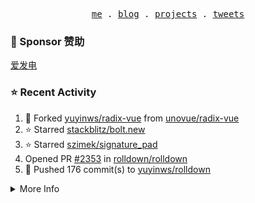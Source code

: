 <p align="center">
  <samp>
    <a href="https://yuy1n.io">me</a> .
    <a href="https://yuy1n.io/blog">blog</a> .
    <a href="https://yuy1n.io/projects">projects</a> .
    <a href="https://twitter.com/yuyinws">tweets</a>
  </samp>
</p>

### 💖 Sponsor 赞助

[爱发电](https://afdian.com/a/yuyinws)

### ⭐️ Recent Activity
<!--RECENT_ACTIVITY:start-->
1. 🍴 Forked [yuyinws/radix-vue](undefined) from [unovue/radix-vue](https://github.com/unovue/radix-vue)<br>
2. ⭐️ Starred [stackblitz/bolt.new](https://github.com/stackblitz/bolt.new)<br>
3. ⭐️ Starred [szimek/signature_pad](https://github.com/szimek/signature_pad)<br>
4. Opened PR [#2353](https://github.com/rolldown/rolldown/pull/2353) in [rolldown/rolldown](https://github.com/rolldown/rolldown)<br>
5. 💪 Pushed 176 commit(s) to [yuyinws/rolldown](https://github.com/yuyinws/rolldown)<br>
<!--RECENT_ACTIVITY:end-->

<details>
  <summary>
  More Info
  </summary>

[![wakatime](https://wakatime.com/badge/user/51143705-a99d-4e70-b101-fd9e1cb44e71.svg)](https://wakatime.com/@51143705-a99d-4e70-b101-fd9e1cb44e71)

<img src="https://cdn.jsdelivr.net/gh/yuyinws/yuyinws/gitmand.svg" />
<br />
<img src="https://card.yuy1n.io/card/76561198340841543/dark,bg-game-1850570" />
<br />
<img src="https://cdn.jsdelivr.net/gh/yuyinws/yuyinws/github-metrics.svg" />
</details>
